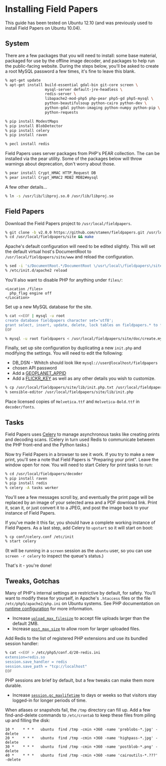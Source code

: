 Installing Field Papers
=======================

This guide has been tested on Ubuntu 12.10 (and was previously used to install
Field Papers on Ubuntu 10.04).

System
------

There are a few packages that you will need to install: some base material,
packaged for use by the offline image decoder, and packages to help run the
public-facing website. During the steps below, you'll be asked to create a root
MySQL password a few times, it's fine to leave this blank.

```bash
% apt-get update
% apt-get install build-essential gdal-bin git-core screen \
                  mysql-server default-jre-headless \
                  redis-server \
                  libapache2-mod-php5 php-pear php5-gd php5-mysql \
                  python-beautifulsoup python-cairo python-dev \
                  python-gdal python-imaging python-numpy python-pip \
                  python-requests

% pip install ModestMaps
% pip install BlobDetector
% pip install celery
% pip install raven

% pecl install redis
```
    
Field Papers uses server packages from PHP's PEAR collection. The can be
installed via the pear utility. Some of the packages below will throw warnings
about deprecation, don't worry about those.

```bash
% pear install Crypt_HMAC HTTP_Request DB
% pear install Crypt_HMAC2 MDB2 MDB2#mysql
```

A few other details...
    
```bash
% ln -s /usr/lib/libproj.so.0 /usr/lib/libproj.so
```


Field Papers
------------

Download the Field Papers project to `/usr/local/fieldpapers`.
    
```bash
% git clone -b v2.0.0 https://github.com/stamen/fieldpapers.git /usr/local/fieldpapers
% cd /usr/local/fieldpapers/site && make
```

Apache's default configuration will need to be edited slightly. This will set
the default virtual host's DocumentRoot to `/usr/local/fieldpapers/site/www`
and reload the configuration.

```bash
% sed -i 's/DocumentRoot.*/DocumentRoot \/usr\/local\/fieldpapers\/site\/www/' /etc/apache2/sites-available/default
% /etc/init.d/apache2 reload
```

You'll also want to disable PHP for anything under `files/`:

```
<Location /files>
  php_flag engine off
</Location>
```

Set up a new MySQL database for the site.
    
```bash
% cat <<EOF | mysql -u root
create database fieldpapers character set='utf8';
grant select, insert, update, delete, lock tables on fieldpapers.* to fieldpapers@localhost identified by 'w4lks';
EOF

% mysql -u root fieldpapers < /usr/local/fieldpapers/site/doc/create.mysql
```
    
Finally, set up site configuration by duplicating a new `init.php` and modifying
the settings. You will need to edit the following:
   * DB_DSN - Whitch should look like `mysql://user@localhost/fieldpapers`
   * chosen API password
   * Add a [GEOPLANET_APPID](https://developer.yahoo.com/geo/geoplanet/)
   * Add a [FLICKR_KEY](https://www.flickr.com/services/apps/by/me)
as well as any other details you wish to customize.
    
```bash
% cp /usr/local/fieldpapers/site/lib/init.php.txt /usr/local/fieldpapers/site/lib/init.php
% sensible-editor /usr/local/fieldpapers/site/lib/init.php
```

Place licensed copies of `Helvetica.ttf` and `Helvetica-Bold.ttf` in
`decoder/fonts`.

Tasks
-----

Field Papers uses [Celery](http://www.celeryproject.org/) to manage
asynchronous tasks like creating prints and decoding scans. (Celery in turn
used Redis to communicate between the PHP front-end and the Python tasks.)

Now try Field Papers in a browser to see it work. If you try to make a new
print, you'll see a note that Field Papers is "Preparing your print".  Leave
the window open for now. You will need to start Celery for print tasks to run:

```bash
% cd /usr/local/fieldpapers/decoder
% pip install raven
% pip install redis
% celery -A tasks worker
```

You'll see a few messages scroll by, and eventually the print page will be
replaced by an image of your selected area and a PDF download link. Print it,
scan it, or just convert it to a JPEG, and post the image back to your instance
of Field Papers.

If you've made it this far, you should have a complete working instance of
Field Papers. As a last step, add Celery to `upstart` so it will start on boot:

```bash
% cp conf/celery.conf /etc/init
% start celery
```

(It will be running in a `screen` session as the `ubuntu` user, so you can use
`screen -r celery` to inspect the queue's status.)

That's it - you're done!

Tweaks, Gotchas
---------------

Many of PHP's internal settings are restrictive by default, for safety. You'll
want to modify these for yourself, in Apache's `.htaccess` files or the file
`/etc/php5/apache2/php.ini` on Ubuntu systems. See PHP documentation on
[runtime configuration](http://www.php.net/manual/en/configuration.php) for
more information.

* Increase [`upload_max_filesize`](http://php.net/manual/en/ini.core.php#ini.upload-max-filesize)
  to accept file uploads larger than the default 2MB.
* Increase [`post_max_size`](http://php.net/manual/en/ini.core.php#ini.post-max-size)
  to allow room for larger uploaded files.

Add Redis to the list of registered PHP extensions and use its bundled session
handler:

```bash
% cat <<EOF > /etc/php5/conf.d/20-redis.ini
extension=redis.so
session.save_handler = redis
session.save_path = "tcp://localhost"
EOF
```

PHP sessions are brief by default, but a few tweaks can make them more durable.

* Increase
  [`session.gc_maxlifetime`](http://php.net/manual/en/session.configuration.php#ini.session.gc-maxlifetime)
  to days or weeks so that visitors stay logged-in for longer periods of time.

When atlases or snapshots fail, the `/tmp` directory can fill up. Add a few
find-and-delete commands to `/etc/crontab` to keep these files from piling up
and filling the disk:

```
10 *    * * *   ubuntu  find /tmp -cmin +360 -name 'preblobs-*.jpg' -delete
20 *    * * *   ubuntu  find /tmp -cmin +360 -name 'highpass-*.jpg' -delete
30 *    * * *   ubuntu  find /tmp -cmin +360 -name 'postblob-*.png' -delete
40 *    * * *   ubuntu  find /tmp -cmin +360 -name 'cairoutils-*.???' -delete
```
